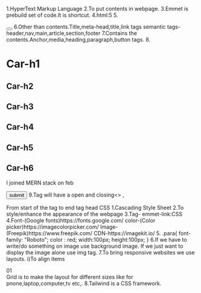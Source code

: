 1.HyperText Markup Language
2.To put contents in webpage.
3.Emmet is prebuild set of code.It is shortcut.
4.html:5
5.<html>
<head>
<title></title>
</head>
<body>
<h></h>
<p></p>
<button></button>
<a href=url></a>
</body>
</html>
6.Other than contents.Title,meta-head,title,link tags
semantic tags-header,nav,main,article,section,footer 
7.Contains the contents.Anchor,media,heading,paragraph,button tags.
8.<h1>Car-h1</h1>
<h2>Car-h2</h2>
<h2>Car-h3</h3>
<h2>Car-h4</h4>
<h2>Car-h5</h5>
<h2>Car-h6</h6>
<p>I joined MERN stack on feb</p>
<button>submit</button>
9.Tag will have a open and closing<> ,</>
<h> </h>
<p> </p>
From start of the tag to end tag
<h>head</h>
CSS
1.Cascading Style Sheet
2.To style/enhance the appearance of the webpage
3.Tag-<link rel="stylesheet" href="./style.css">
emmet-link:CSS
4.Font-(Google fonts)https://fonts.google.com/
color-(Color picker)https://imagecolorpicker.com/
Image-(Freepik)https://www.freepik.com/
CDN-https://imagekit.io/
5.
.para{
font-family: "Roboto";
color : red;
width:100px;
height:100px;
}
6.If we have to write/do something on image use background image.
If we just want to display the image alone use img tag.
7.To bring responsive websites we use layouts.
i)To align items
<p class="flex justify-start items center wrap">
<div class="order-last">01</div>
Grid is to make the layout for different sizes like for pnone,laptop,computer,tv etc,.
8.Tailwind is a CSS framework.
